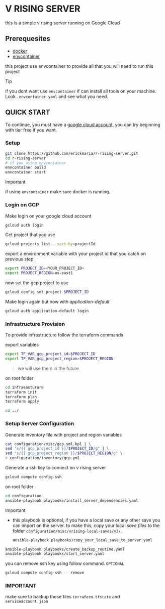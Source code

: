 # V RISING SERVER 

this is a simple v rising server running on Google Cloud

## Prerequesites

- [docker](https://docs.docker.com/get-docker/)
- [envcontainer](https://github.com/erickmaria/envcontainer)

this project use envcontainer to provide all that you will need to run this project
> [!TIP]
> if you dont want use `envcontainer` if can install all tools on your machine. Look `.envcontainer.yaml` and see what you need.

## QUICK START

To continue, you must have a [google cloud account](https://cloud.google.com/), you can try beginning with tier free if you 
want.

### Setup
```bash
git clone https://github.com/erickmaria/r-rising-server.git
cd r-rising-server
# if you using envcontainer
envcontainer build
envcontainer start
```
> [!IMPORTANT]
> if using `envcontainer` make sure docker is running.

### Login on GCP

Make login on your google cloud account
```bash
gcloud auth login
```

Get project that you use
```bash
gcloud projects list --sort-by=projectId
```

export a environment variable with your project id that you catch on previous step
```bash
export PROJECT_ID=<YOUR_PROJECT_ID>
export PROJECT_REGION=us-east1
```

now set the gcp project to use
```bash 
gcloud config set project $PROJECT_ID
```

Make login again but now with *application-default*
```bash 
gcloud auth application-default login 
```

### Infrastructure Provision

To provide infrastructure follow the terraform commands

export variables
```bash
export TF_VAR_gcp_project_id=$PROJECT_ID
export TF_VAR_gcp_project_region=$PROJECT_REGION
```
> we will use them in the future

on root folder
```bash 
cd infraeasturure
terraform init
terraform plan
terraform apply

cd ../
```

### Setup Server Configuration

Generate inventory file with project and region variables
```bash 
cat configuration/misc/gcp.yml.hpl | \
sed "s/{{ gcp_project_id }}/$PROJECT_ID/g" | \
sed "s/{{ gcp_project_region }}/$PROJECT_REGION/g" \
> configuration/inventory/gcp.yml
```

Generate a ssh key to connect on v rising server
```bash 
gcloud compute config-ssh
```
on root folder
```bash 
cd configuration
ansible-playbook playbooks/install_server_dependencies.yaml
```

> [!IMPORTANT]
> - this playbook is optional, if you have a local save or any other save you can import on the server.
>   to make this, copy your local *save files* to the folder `configuration/misc/vrising-local-saves/v3/`.
>   ```bash
>   ansible-playbook playbooks/copy_your_local_save_to_server.yaml
>   ```

```bash
ansible-playbook playbooks/create_backup_routine.yaml
ansible-playbook playbooks/start_server.yaml
```

you can remove ssh key using follow command. `OPTIONAL` 
```bash
gcloud compute config-ssh -- remove
```

### IMPORTANT

make sure to backup these files `terraform.tfstate` and  `serviceaccount.json`
